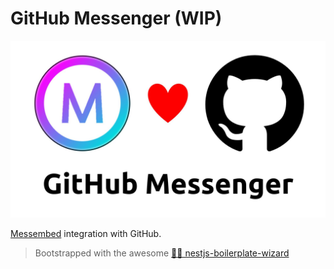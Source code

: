 # GitHub Messenger (WIP)

![Messembed ❤️ GitHub](./readme-hero.jpg)

[Messembed](https://github.com/Messembed/Messembed) integration with GitHub.

> Bootstrapped with the awesome [🧙‍♂️ nestjs-boilerplate-wizard](https://github.com/Edgar-P-yan/nestjs-boilerplate-wizard)
